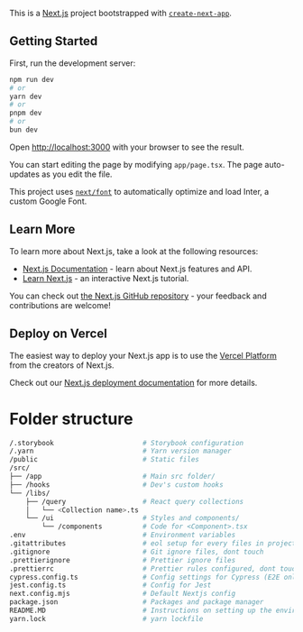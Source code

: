 This is a [Next.js](https://nextjs.org/) project bootstrapped with [`create-next-app`](https://github.com/vercel/next.js/tree/canary/packages/create-next-app).

## Getting Started

First, run the development server:

```bash
npm run dev
# or
yarn dev
# or
pnpm dev
# or
bun dev
```

Open [http://localhost:3000](http://localhost:3000) with your browser to see the result.

You can start editing the page by modifying `app/page.tsx`. The page auto-updates as you edit the file.

This project uses [`next/font`](https://nextjs.org/docs/basic-features/font-optimization) to automatically optimize and load Inter, a custom Google Font.

## Learn More

To learn more about Next.js, take a look at the following resources:

- [Next.js Documentation](https://nextjs.org/docs) - learn about Next.js features and API.
- [Learn Next.js](https://nextjs.org/learn) - an interactive Next.js tutorial.

You can check out [the Next.js GitHub repository](https://github.com/vercel/next.js/) - your feedback and contributions are welcome!

## Deploy on Vercel

The easiest way to deploy your Next.js app is to use the [Vercel Platform](https://vercel.com/new?utm_medium=default-template&filter=next.js&utm_source=create-next-app&utm_campaign=create-next-app-readme) from the creators of Next.js.

Check out our [Next.js deployment documentation](https://nextjs.org/docs/deployment) for more details.


# Folder structure
```bash
/.storybook                      # Storybook configuration
/.yarn                           # Yarn version manager
/public                          # Static files
/src/
├── /app                         # Main src folder/
├── /hooks                       # Dev's custom hooks
└── /libs/
    ├── /query                   # React query collections 
    │   └── <Collection name>.ts 
    └── /ui                      # Styles and components/
        └── /components          # Code for <Component>.tsx
.env                             # Environment variables
.gitattributes                   # eol setup for every files in project, dont touch
.gitignore                       # Git ignore files, dont touch
.prettierignore                  # Prettier ignore files
.prettierrc                      # Prettier rules configured, dont touch
cypress.config.ts                # Config settings for Cypress (E2E only)
jest.config.ts                   # Config for Jest
next.config.mjs                  # Default Nextjs config
package.json                     # Packages and package manager
README.MD                        # Instructions on setting up the environment
yarn.lock                        # yarn lockfile
```

